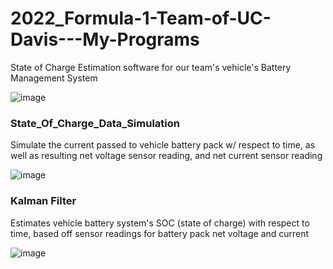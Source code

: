 # 2022_Formula-1-Team-of-UC-Davis---My-Programs
State of Charge Estimation software for our team's vehicle's Battery Management System

![image](https://github.com/Ayushsaha103/2022_Formula-1-Team-of-UC-Davis---My-Programs/assets/71895904/868251fc-1c44-426a-b4c0-34cc3a5fd892)

### State_Of_Charge_Data_Simulation
Simulate the current passed to vehicle battery pack w/ respect to time,
as well as resulting net voltage sensor reading, and net current sensor reading

![image](https://github.com/Ayushsaha103/2022_Formula-1-Team-of-UC-Davis---My-Programs/assets/71895904/b44d955e-e902-49af-96dd-121780934c6a)


### Kalman Filter
Estimates vehicle battery system's SOC (state of charge) with respect to time,
based off sensor readings for battery pack net voltage and current

![image](https://github.com/Ayushsaha103/2022_Formula-1-Team-of-UC-Davis---My-Programs/assets/71895904/2f6ef001-bd4f-4790-bc9f-b738e6a6f516)

